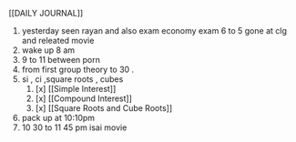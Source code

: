 [[DAILY JOURNAL]] 
1. yesterday seen rayan and also exam economy exam 6 to 5 gone at clg and releated movie
2. wake up 8 am 
3. 9 to 11 between porn 
4. from first group theory to 30 .
5. si , ci ,square roots , cubes
	1. [x] [[Simple Interest]]
	2. [x] [[Compound Interest]]
	3. [x] [[Square Roots and Cube Roots]]
6. pack up at 10:10pm
7. 10 30 to 11 45 pm isai movie 
